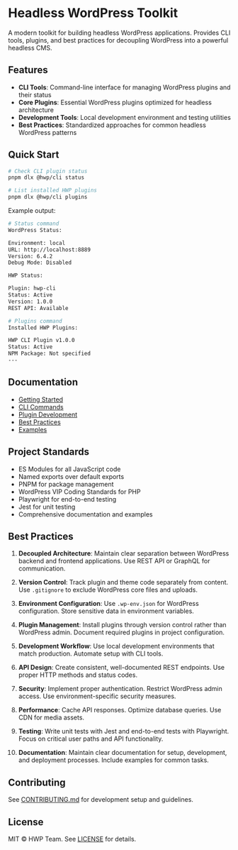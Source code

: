 # Headless WordPress Toolkit

A modern toolkit for building headless WordPress applications. Provides CLI tools, plugins, and best practices for decoupling WordPress into a powerful headless CMS.

## Features

- **CLI Tools**: Command-line interface for managing WordPress plugins and their status
- **Core Plugins**: Essential WordPress plugins optimized for headless architecture
- **Development Tools**: Local development environment and testing utilities
- **Best Practices**: Standardized approaches for common headless WordPress patterns

## Quick Start

```bash
# Check CLI plugin status
pnpm dlx @hwp/cli status

# List installed HWP plugins
pnpm dlx @hwp/cli plugins
```

Example output:
```bash
# Status command
WordPress Status:

Environment: local
URL: http://localhost:8889
Version: 6.4.2
Debug Mode: Disabled

HWP Status:

Plugin: hwp-cli
Status: Active
Version: 1.0.0
REST API: Available

# Plugins command
Installed HWP Plugins:

HWP CLI Plugin v1.0.0
Status: Active
NPM Package: Not specified
---
```

## Documentation

- [Getting Started](docs/getting-started.md)
- [CLI Commands](docs/cli.md)
- [Plugin Development](docs/plugins.md)
- [Best Practices](docs/best-practices.md)
- [Examples](examples/README.md)

## Project Standards

- ES Modules for all JavaScript code
- Named exports over default exports
- PNPM for package management
- WordPress VIP Coding Standards for PHP
- Playwright for end-to-end testing
- Jest for unit testing
- Comprehensive documentation and examples

## Best Practices

1. **Decoupled Architecture**: Maintain clear separation between WordPress backend and frontend applications. Use REST API or GraphQL for communication.

2. **Version Control**: Track plugin and theme code separately from content. Use `.gitignore` to exclude WordPress core files and uploads.

3. **Environment Configuration**: Use `.wp-env.json` for WordPress configuration. Store sensitive data in environment variables.

4. **Plugin Management**: Install plugins through version control rather than WordPress admin. Document required plugins in project configuration.

5. **Development Workflow**: Use local development environments that match production. Automate setup with CLI tools.

6. **API Design**: Create consistent, well-documented REST endpoints. Use proper HTTP methods and status codes.

7. **Security**: Implement proper authentication. Restrict WordPress admin access. Use environment-specific security measures.

8. **Performance**: Cache API responses. Optimize database queries. Use CDN for media assets.

9. **Testing**: Write unit tests with Jest and end-to-end tests with Playwright. Focus on critical user paths and API functionality.

10. **Documentation**: Maintain clear documentation for setup, development, and deployment processes. Include examples for common tasks.

## Contributing

See [CONTRIBUTING.md](CONTRIBUTING.md) for development setup and guidelines.

## License

MIT &copy; HWP Team. See [LICENSE](LICENSE) for details.